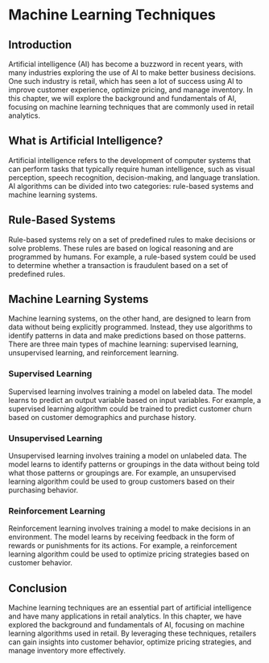 Machine Learning Techniques
==============================================================================================

Introduction
------------

Artificial intelligence (AI) has become a buzzword in recent years, with many industries exploring the use of AI to make better business decisions. One such industry is retail, which has seen a lot of success using AI to improve customer experience, optimize pricing, and manage inventory. In this chapter, we will explore the background and fundamentals of AI, focusing on machine learning techniques that are commonly used in retail analytics.

What is Artificial Intelligence?
--------------------------------

Artificial intelligence refers to the development of computer systems that can perform tasks that typically require human intelligence, such as visual perception, speech recognition, decision-making, and language translation. AI algorithms can be divided into two categories: rule-based systems and machine learning systems.

Rule-Based Systems
------------------

Rule-based systems rely on a set of predefined rules to make decisions or solve problems. These rules are based on logical reasoning and are programmed by humans. For example, a rule-based system could be used to determine whether a transaction is fraudulent based on a set of predefined rules.

Machine Learning Systems
------------------------

Machine learning systems, on the other hand, are designed to learn from data without being explicitly programmed. Instead, they use algorithms to identify patterns in data and make predictions based on those patterns. There are three main types of machine learning: supervised learning, unsupervised learning, and reinforcement learning.

### Supervised Learning

Supervised learning involves training a model on labeled data. The model learns to predict an output variable based on input variables. For example, a supervised learning algorithm could be trained to predict customer churn based on customer demographics and purchase history.

### Unsupervised Learning

Unsupervised learning involves training a model on unlabeled data. The model learns to identify patterns or groupings in the data without being told what those patterns or groupings are. For example, an unsupervised learning algorithm could be used to group customers based on their purchasing behavior.

### Reinforcement Learning

Reinforcement learning involves training a model to make decisions in an environment. The model learns by receiving feedback in the form of rewards or punishments for its actions. For example, a reinforcement learning algorithm could be used to optimize pricing strategies based on customer behavior.

Conclusion
----------

Machine learning techniques are an essential part of artificial intelligence and have many applications in retail analytics. In this chapter, we have explored the background and fundamentals of AI, focusing on machine learning algorithms used in retail. By leveraging these techniques, retailers can gain insights into customer behavior, optimize pricing strategies, and manage inventory more effectively.
